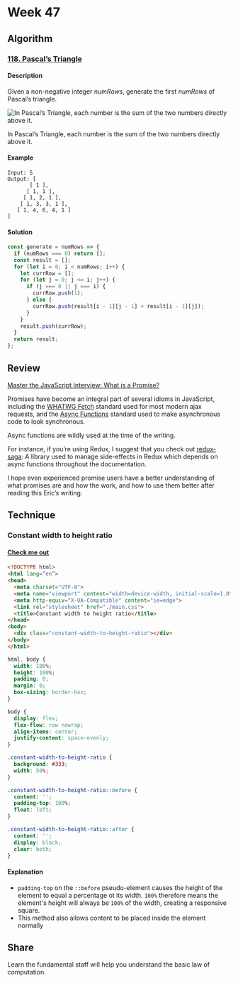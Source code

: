 # Week 47

## Algorithm

### [118. Pascal’s Triangle](https://leetcode.com/problems/pascals-triangle/)

#### Description

Given a non-negative integer *numRows*, generate the first *numRows* of Pascal’s triangle.

![In Pascal’s Triangle, each number is the sum of the two numbers directly above it.](https://upload.wikimedia.org/wikipedia/commons/0/0d/PascalTriangleAnimated2.gif)

In Pascal’s Triangle, each number is the sum of the two numbers directly above it.

#### Example

```exampe
Input: 5
Output: [
       [ 1 ],
      [ 1, 1 ],
     [ 1, 2, 1 ],
    [ 1, 3, 3, 1 ],
   [ 1, 4, 6, 4, 1 ]
]
```

#### Solution

```javascript
const generate = numRows => {
  if (numRows === 0) return [];
  const result = [];
  for (let i = 0; i < numRows; i++) {
    let currRow = [];
    for (let j = 0; j <= i; j++) {
      if (j === 0 || j === i) {
        currRow.push(1);
      } else {
        currRow.push(result[i - 1][j - 1] + result[i - 1][j]);
      }
    }
    result.push(currRow);
  }
  return result;
};
```

## Review

[Master the JavaScript Interview: What is a Promise?](https://medium.com/javascript-scene/master-the-javascript-interview-what-is-a-promise-27fc71e77261)

Promises have become an integral part of several idioms in JavaScript, including the [WHATWG Fetch](https://fetch.spec.whatwg.org/) standard used for most modern ajax requests, and the [Async Functions](https://tc39.github.io/ecmascript-asyncawait/) standard used to make asynchronous code to look synchronous.

Async functions are wildly used at the time of the writing.

For instance, if you’re using Redux, I suggest that you check out [redux-saga](https://github.com/redux-saga/redux-saga): A library used to manage side-effects in Redux which depends on async functions throughout the documentation.

I hope even experienced promise users have a better understanding of what promises are and how the work, and how to use them better after reading this Eric’s writing.

## Technique

### Constant width to height ratio

#### [Check me out](https://codepen.io/charleserious/pen/Rwwvvgr)

```html
<!DOCTYPE html>
<html lang=“en”>
<head>
  <meta charset="UTF-8">
  <meta name="viewport" content="width=device-width, initial-scale=1.0">
  <meta http-equiv="X-UA-Compatible" content="ie=edge">
  <link rel="stylesheet" href="./main.css">
  <title>Constant width to height ratio</title>
</head>
<body>
  <div class="constant-width-to-height-ratio"></div>
</body>
</html>
```

```css
html, body {
  width: 100%;
  height: 100%;
  padding: 0;
  margin: 0;
  box-sizing: border-box;
}

body {
  display: flex;
  flex-flow: row nowrap;
  align-items: center;
  justify-content: space-evenly;
}

.constant-width-to-height-ratio {
  background: #333;
  width: 50%;
}

.constant-width-to-height-ratio::before {
  content: '';
  padding-top: 100%;
  float: left;
}

.constant-width-to-height-ratio::after {
  content: '';
  display: block;
  clear: both;
}
```

#### Explanation

- `padding-top` on the `::before` pseudo-element causes the height of the element to equal a percentage ot its width. `100%` therefore means the element's height will always be `100%` of the width, creating a responsive square.
- This method also allows content to be placed inside the element normally

## Share

Learn the fundamental staff will help you understand the basic law of computation.